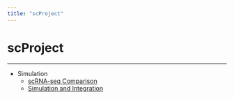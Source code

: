 ```yaml
---
title: "scProject"
---
```


# scProject

---

* Simulation
  * [scRNA-seq Comparison](simulation/scRNAseq_simulation_comparison.html)
  * [Simulation and Integration](simulation/splatter_sim_integration.html)
